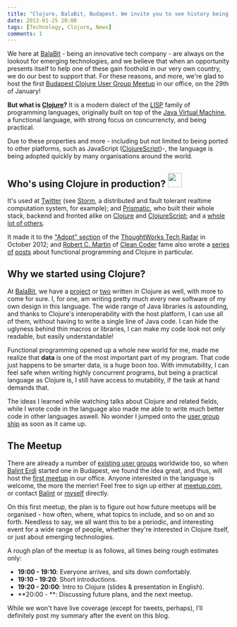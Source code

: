 ```yaml
---
title: "Clojure, BalaBit, Budapest. We invite you to see history being made!"
date: 2013-01-25 20:00
tags: [Technology, Clojure, News]
comments: 1
---
```


We here at [BalaBit][balabit] - being an innovative tech company - are
always on the lookout for emerging technologies, and we believe that
when an opportunity presents itself to help one of these gain foothold
in our very own country, we do our best to support that. For these
reasons, and more, we're glad to host the first
[Budapest Clojure User Group Meetup][bcug] in our office, on the 29th
of January!

**But what is [Clojure][clj]?** It is a modern dialect of the
[LISP][lisp] family of programming languages, originally built on top
of the [Java Virtual Machine][jvm], a functional language, with strong
focus on concurrencty, and being practical.

 [balabit]: http://www.balabit.com/
 [bcug]: http://www.meetup.com/Budapest-Clojure-User-Group/
 [clj]: http://www.clojure.org/
 [lisp]: https://en.wikipedia.org/wiki/Lisp_(programming_language)
 [jvm]: http://en.wikipedia.org/wiki/Java_virtual_machine

<!-- more -->

Due to these properties and more - including but not limited to being
ported to other platforms, such as JavaScript
([ClojureScript][cljs])-, the language is being adopted quickly by
many organisations around the world.

## Who's using Clojure in production? [<img src="/assets/asylum/images/posts/twitter.png" width="32" height="32">][storm-power]

It's used at [Twitter](http://twitter.com/) (see
[Storm](http://storm-project.net/), a distributed and fault tolerant
realtime computation system, for example); and
[Prismatic](http://getprismatic.com/), who built their whole stack,
backend and fronted alike on [Clojure][clj] and [ClojureScript][cljs];
and a
[whole lot of others](http://dev.clojure.org/display/community/Clojure+Success+Stories).

It made it to the ["Adopt" section][tradar-pic] of the
[ThoughtWorks Tech Radar][radar] in October 2012; and
[Robert C. Martin][unclebob] of [Clean Coder][cleancoder] fame also
wrote a [series][fp1] [of][fp2] [posts][fp3] about functional
programming and Clojure in particular.

 [storm-power]: https://github.com/nathanmarz/storm/wiki/Powered-By
 [tradar-pic]: /assets/asylum/images/posts/radar-october-2012-languages-and-frameworks.png
 [clj]: http://www.clojure.org/
 [cljs]: https://github.com/clojure/clojurescript
 [radar]: http://www.thoughtworks.com/radar/
 [unclebob]: https://en.wikipedia.org/wiki/Robert_Cecil_Martin
 [cleancoder]: http://www.cleancoder.com/
 [fp1]: http://blog.8thlight.com/uncle-bob/2012/12/22/FPBE1-Whats-it-all-about.html
 [fp2]: http://blog.8thlight.com/uncle-bob/2013/01/02/FPBE2-Whys-it-called-functional.html
 [fp3]: http://blog.8thlight.com/uncle-bob/2013/01/07/FPBE3-Do-the-rules-change.html

## Why we started using Clojure?

At [BalaBit][balabit], we have a [project][bb.lgs] or [two][bb.b]
written in Clojure as well, with more to come for sure. I, for one, am
writing pretty much every new software of my own design in this
language. The wide range of Java libraries is astounding, and thanks
to Clojure's interoperability with the host platform, I can use all of
them, without having to write a single line of Java code. I can hide
the uglyness behind thin macros or libraries, I can make my code look
not only readable, but easily understandable!

Functional programming opened up a whole new world for me, made me
realize that **data** is one of the most important part of my
program. That code just happens to be smarter data, is a huge boon
too. With immutability, I can feel safe when writing highly concurrent
programs, but being a practical language as Clojure is, I still have
access to mutability, if the task at hand demands that.

The ideas I learned while watching talks about Clojure and related
fields, while I wrote code in the language also made me able to write
much better code in other languages aswell. No wonder I jumped onto
the [user group ship][bcug] as soon as it came up.

 [balabit]: http://www.balabit.com/
 [bb.lgs]: https://github.com/algernon/balabit.logstore
 [bb.b]: https://github.com/algernon/balabit.blobbity
 [bcug]: http://www.meetup.com/Budapest-Clojure-User-Group/

## The Meetup

There are already a number of [existing user groups][cugs] worldwide
too, so when [Balint Erdi][baaz] started one in Budapest, we found the
idea great, and thus, will host the [first meetup][meetup1] in our
office. Anyone interested in the language is welcome, the more the
merrier! Feel free to sign up either at [meetup.com][meetup1], or
contact [Balint][baaz] or [myself](mailto:algernon@balabit.hu)
directly.

On this first meetup, the plan is to figure out how future meetups
will be organised - how often, where, what topics to include, and so
on and so forth. Needless to say, we all want this to be a periodic,
and interesting event for a wide range of people, whether they're
interested in Clojure itself, or just about emerging technologies.

A rough plan of the meetup is as follows, all times being rough
estimates only:

* **19:00 - 19:10**: Everyone arrives, and sits down comfortably.
* **19:10 - 19:20**: Short introductions.
* **19:20 - 20:00**: Intro to Clojure (slides & presentation in
    English).
* **20:00 - **: Discussing future plans, and the next meetup.    

While we won't have live coverage (except for tweets, perhaps), I'll
definitely post my summary after the event on this blog.

 [cugs]: http://dev.clojure.org/display/community/Clojure+User+Groups
 [baaz]: http://www.balinterdi.com/
 [meetup1]: http://www.meetup.com/Budapest-Clojure-User-Group/events/99084652/
